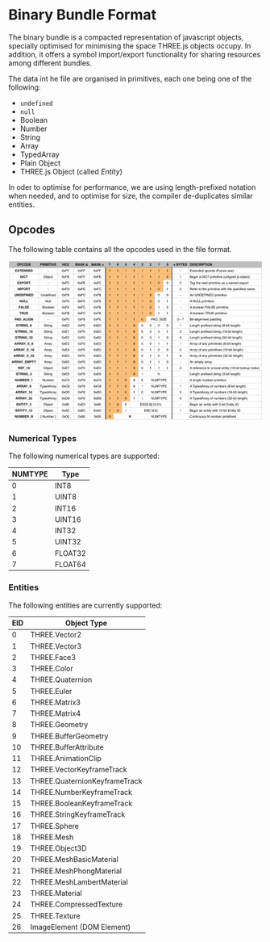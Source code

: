 
# Binary Bundle Format

The binary bundle is a compacted representation of javascript objects, specially optimised for minimising the space THREE.js objects occupy. In addition, it offers a symbol import/export functionality for sharing resources among different bundles.

The data int he file are organised in primitives, each one being one of the following:

* `undefined`
* `null`
* Boolean
* Number
* String
* Array
* TypedArray
* Plain Object
* THREE.js Object (called _Entity_)

In oder to optimise for performance, we are using length-prefixed notation when needed, and to optimise for size, the compiler de-duplicates similar entities.

## Opcodes

The following table contains all the opcodes used in the file format.

<img src="https://raw.githubusercontent.com/wavesoft/three-bundles/master/doc/opcodes.jpg" />

### Numerical Types

The following numerical types are supported:

| NUMTYPE | Type      |
|---------|-----------|
| 0       | INT8      |
| 1       | UINT8     |
| 2       | INT16     |
| 3       | UINT16    |
| 4       | INT32     |
| 5       | UINT32    |
| 6       | FLOAT32   |
| 7       | FLOAT64   |

### Entities

The following entities are currently supported:

| EID | Object Type                   |
|-----|-------------------------------|
| 0   | THREE.Vector2                 |
| 1   | THREE.Vector3                 |
| 2   | THREE.Face3                   |
| 3   | THREE.Color                   |
| 4   | THREE.Quaternion              |
| 5   | THREE.Euler                   |
| 6   | THREE.Matrix3                 |
| 7   | THREE.Matrix4                 |
| 8   | THREE.Geometry                |
| 9   | THREE.BufferGeometry          |
| 10  | THREE.BufferAttribute         |
| 11  | THREE.AnimationClip           |
| 12  | THREE.VectorKeyframeTrack     |
| 13  | THREE.QuaternionKeyframeTrack |
| 14  | THREE.NumberKeyframeTrack     |
| 15  | THREE.BooleanKeyframeTrack    |
| 16  | THREE.StringKeyframeTrack     |
| 17  | THREE.Sphere                  |
| 18  | THREE.Mesh                    |
| 19  | THREE.Object3D                |
| 20  | THREE.MeshBasicMaterial       |
| 21  | THREE.MeshPhongMaterial       |
| 22  | THREE.MeshLambertMaterial     |
| 23  | THREE.Material                |
| 24  | THREE.CompressedTexture       |
| 25  | THREE.Texture                 |
| 26  | ImageElement (DOM Element)    |


